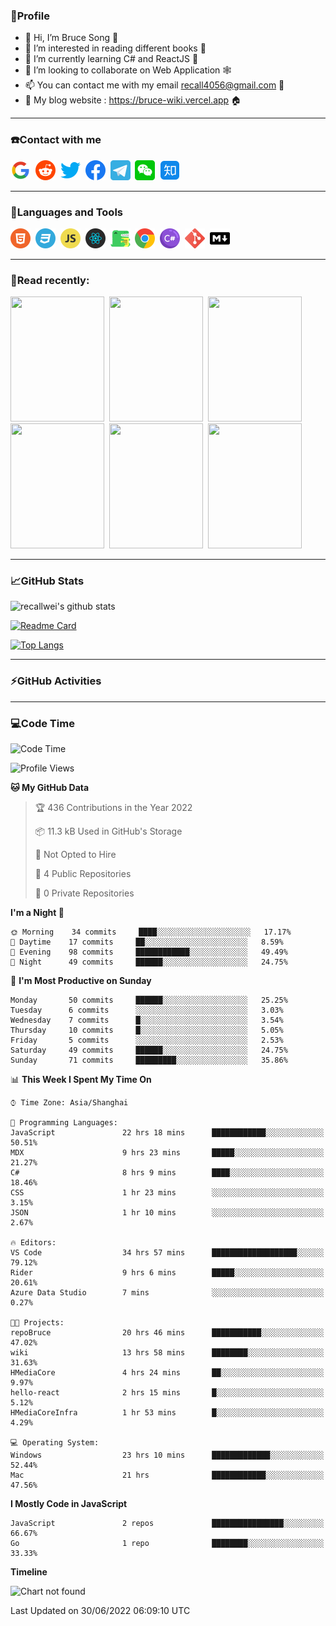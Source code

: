 ### 🦁️Profile

- 👋 Hi, I’m Bruce Song 🦁️
- 👀 I’m interested in reading different books 📖
- 🌱 I’m currently learning C# and ReactJS 🚀
- 💞️ I’m looking to collaborate on Web Application 🕸️
- 📫 You can contact me with my email recall4056@gmail.com 📮
- 📖 My blog website : https://bruce-wiki.vercel.app 🏠

---

### ☎️Contact with me

<img height="32" width="32" src="/img/google.png"/>&nbsp;
<img height="32" width="32" src="/img/reddit.png"/>&nbsp;
<img height="32" width="32" src="/img/twitter.png"/>&nbsp;
<img height="32" width="32" src="/img/facebook.png"/>&nbsp;
<a href="https://t.me/recallwei" target="_blank" rel="noreferrer noopener"><img height="32" width="32" src="/img/telegram.png"/></a>&nbsp;
<img height="32" width="32" src="/img/wechat.png"/>&nbsp;
<img height="32" width="32" src="/img/zhihu.png"/>&nbsp;

---

### 🚀Languages and Tools

<a href="https://bruce-wiki.vercel.app/docs/html" target="_blank" rel="noreferrer noopener"><img height="32" width="32" src="/img/html.png"/></a>&nbsp;
<a href="https://bruce-wiki.vercel.app/docs/css" target="_blank" rel="noreferrer noopener"><img height="32" width="32" src="/img/css.png"/></a>&nbsp;
<a href="https://bruce-wiki.vercel.app/docs/javascript" target="_blank" rel="noreferrer noopener"><img height="32" width="32" src="/img/javascript.png"/></a>&nbsp;
<a href="https://bruce-wiki.vercel.app/docs/react" target="_blank" rel="noreferrer noopener"><img height="32" width="32" src="/img/react.png"/></a>&nbsp;
<a href="https://bruce-wiki.vercel.app/docs/docusaurus" target="_blank" rel="noreferrer noopener"><img height="32" width="32" src="/img/docusaurus.png"/></a>&nbsp;
<img height="32" width="32" src="/img/chrome.png"/>&nbsp;
<a href="https://bruce-wiki.vercel.app/docs/csharp" target="_blank" rel="noreferrer noopener"><img height="32" width="32" src="/img/csharp.png"/></a>&nbsp;
<img height="32" width="32" src="/img/git.png"/>&nbsp;
<a href="https://bruce-wiki.vercel.app/docs/markdown" target="_blank" rel="noreferrer noopener"><img height="32" width="32" src="/img/markdown.png"/></a>&nbsp;

---

### 📖Read recently:

<img height="200" width="150" src="https://img9.doubanio.com/view/subject/s/public/s27283822.jpg"/>&nbsp;
<img height="200" width="150" src="https://img9.doubanio.com/view/subject/l/public/s33524212.jpg"/>&nbsp;
<img height="200" width="150" src="https://img9.doubanio.com/view/subject/m/public/s33460221.jpg"/>&nbsp;
<img height="200" width="150" src="https://img3.doubanio.com/view/subject/l/public/s8958650.jpg"/>&nbsp;
<img height="200" width="150" src="https://img9.doubanio.com/view/subject/l/public/s33703494.jpg"/>&nbsp;
<img height="200" width="150" src="https://img3.doubanio.com/view/subject/l/public/s29820180.jpg"/>&nbsp;

---

### 📈GitHub Stats

![recallwei's github stats](https://github-readme-stats.vercel.app/api?username=recallwei&show_icons=true&theme=dracula&count_private=true&include_all_commits)

<!---
repository 卡片
--->

[![Readme Card](https://github-readme-stats.vercel.app/api/pin/?username=recallwei&repo=recallwei&theme=dracula)](https://github.com/recallwei/daily)

<!---
repository 常用语言 layout=compact（紧凑布局）
--->

[![Top Langs](https://github-readme-stats.vercel.app/api/top-langs/?username=recallwei&layout=compact&theme=dracula)](https://github.com/recallwei/daily)

---

### ⚡️GitHub Activities

<!--START_SECTION:activity-->

<!--END_SECTION:activity-->

---

### 💻Code Time

<!--START_SECTION:waka-->
![Code Time](http://img.shields.io/badge/Code%20Time-0%20secs-blue)

![Profile Views](http://img.shields.io/badge/Profile%20Views-21-blue)

**🐱 My GitHub Data** 

> 🏆 436 Contributions in the Year 2022
 > 
> 📦 11.3 kB Used in GitHub's Storage 
 > 
> 🚫 Not Opted to Hire
 > 
> 📜 4 Public Repositories 
 > 
> 🔑 0 Private Repositories  
 > 
**I'm a Night 🦉** 

```text
🌞 Morning    34 commits     ████░░░░░░░░░░░░░░░░░░░░░   17.17% 
🌆 Daytime    17 commits     ██░░░░░░░░░░░░░░░░░░░░░░░   8.59% 
🌃 Evening    98 commits     ████████████░░░░░░░░░░░░░   49.49% 
🌙 Night      49 commits     ██████░░░░░░░░░░░░░░░░░░░   24.75%

```
📅 **I'm Most Productive on Sunday** 

```text
Monday       50 commits     ██████░░░░░░░░░░░░░░░░░░░   25.25% 
Tuesday      6 commits      ░░░░░░░░░░░░░░░░░░░░░░░░░   3.03% 
Wednesday    7 commits      █░░░░░░░░░░░░░░░░░░░░░░░░   3.54% 
Thursday     10 commits     █░░░░░░░░░░░░░░░░░░░░░░░░   5.05% 
Friday       5 commits      ░░░░░░░░░░░░░░░░░░░░░░░░░   2.53% 
Saturday     49 commits     ██████░░░░░░░░░░░░░░░░░░░   24.75% 
Sunday       71 commits     █████████░░░░░░░░░░░░░░░░   35.86%

```


📊 **This Week I Spent My Time On** 

```text
⌚︎ Time Zone: Asia/Shanghai

💬 Programming Languages: 
JavaScript               22 hrs 18 mins      ████████████░░░░░░░░░░░░░   50.51% 
MDX                      9 hrs 23 mins       █████░░░░░░░░░░░░░░░░░░░░   21.27% 
C#                       8 hrs 9 mins        ████░░░░░░░░░░░░░░░░░░░░░   18.46% 
CSS                      1 hr 23 mins        ░░░░░░░░░░░░░░░░░░░░░░░░░   3.15% 
JSON                     1 hr 10 mins        ░░░░░░░░░░░░░░░░░░░░░░░░░   2.67%

🔥 Editors: 
VS Code                  34 hrs 57 mins      ███████████████████░░░░░░   79.12% 
Rider                    9 hrs 6 mins        █████░░░░░░░░░░░░░░░░░░░░   20.61% 
Azure Data Studio        7 mins              ░░░░░░░░░░░░░░░░░░░░░░░░░   0.27%

🐱‍💻 Projects: 
repoBruce                20 hrs 46 mins      ███████████░░░░░░░░░░░░░░   47.02% 
wiki                     13 hrs 58 mins      ████████░░░░░░░░░░░░░░░░░   31.63% 
HMediaCore               4 hrs 24 mins       ██░░░░░░░░░░░░░░░░░░░░░░░   9.97% 
hello-react              2 hrs 15 mins       █░░░░░░░░░░░░░░░░░░░░░░░░   5.12% 
HMediaCoreInfra          1 hr 53 mins        █░░░░░░░░░░░░░░░░░░░░░░░░   4.29%

💻 Operating System: 
Windows                  23 hrs 10 mins      █████████████░░░░░░░░░░░░   52.44% 
Mac                      21 hrs              ████████████░░░░░░░░░░░░░   47.56%

```

**I Mostly Code in JavaScript** 

```text
JavaScript               2 repos             ████████████████░░░░░░░░░   66.67% 
Go                       1 repo              ████████░░░░░░░░░░░░░░░░░   33.33%

```


**Timeline**

![Chart not found](https://raw.githubusercontent.com/recallwei/recallwei/main/charts/bar_graph.png) 


 Last Updated on 30/06/2022 06:09:10 UTC
<!--END_SECTION:waka-->
<!---
recallwei/recallwei is a ✨ special ✨ repository because its `README.md` (this file) appears on your GitHub profile.
You can click the Preview link to take a look at your changes.
--->
